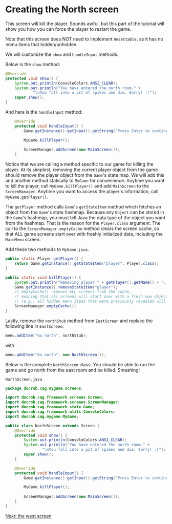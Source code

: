 # Creating the North screen

This screen will kill the player. Sounds awful, but this part of the tutorial will show you how you can force the player to restart the game.

Note that this screen does NOT need to implement `Resettable`, as it has no menu items that hidden/unhidden.

We will customize the `show` and `handleInput` methods.

Below is the `show` method:
```java
@Override
protected void show() {
    System.out.println(ConsoleColors.ANSI_CLEAR);
    System.out.println("You have entered the north room." +
            "\nYou fall into a pit of spikes and die. Sorry! :(");
    super.show();
}
```

And here is the `handleInput` method:
```java
    @Override
    protected void handleInput() {
        Game.getInstance().getInput().getString("Press Enter to continue.");

        MyGame.killPlayer();
        
        ScreenManager.addScreen(new MainScreen());
    }
```

Notice that we are calling a method specific to our game for killing the player. At its simplest, removing the current player object from the game should remove the player object from the `Game`'s state map. We will add this and another method statically to `MyGame` for convenience. Anytime you want to kill the player, call `MyGame.killPlayer()` and add `MainScreen` to the `ScreenManager`. Anytime you want to access the player's information, call `MyGame.getPlayer()`.  

The `getPlayer` method calls `Game`'s `getStateItem` method which fetches an object from the `Game`'s state hashmap. Because any `Object` can be stored in the `Game`'s hashmap, you must tell Java the data type of the object you want from the hashmap. That is the reason for the `Player.class` argument. The call to the `ScreenManager.emptyCache` method clears the screen cache, so that ALL game screens start over with freshly initialized data, including the `MainMenu` screen.

Add these two methods to `MyGame.java`.
```java
public static Player getPlayer() {
    return Game.getInstance().getStateItem("player", Player.class);
}

public static void killPlayer() {
    System.out.println("Removing player " + getPlayer().getName() + "...");
    Game.getInstance().removeStateItem("player");
    // emptyCache() removes ALL screens from the cache,
    // meaning that all screens will start over with a fresh new object
    // (e.g., all hidden menu items that were previously revealed will be hidden again)
    ScreenManager.emptyCache();
}
```

Lastly, remove the `northStub` method from `EastScreen` and replace the following line in `EastScreen`:
```java
menu.addItem("Go north", northStub);
```
with
```java
menu.addItem("Go north", new NorthScreen());
```

Below is the complete `NorthScreen` class. You should be able to run the game and go north from the east room and be killed. Smashing!

`NorthScreen.java`
```java
package docrob.cag.mygame.screens;

import docrob.cag.framework.screens.Screen;
import docrob.cag.framework.screens.ScreenManager;
import docrob.cag.framework.state.Game;
import docrob.cag.framework.utils.ConsoleColors;
import docrob.cag.mygame.MyGame;

public class NorthScreen extends Screen {
    @Override
    protected void show() {
        System.out.println(ConsoleColors.ANSI_CLEAR);
        System.out.println("You have entered the north room." +
                "\nYou fall into a pit of spikes and die. Sorry! :(");
        super.show();
    }

    @Override
    protected void handleInput() {
        Game.getInstance().getInput().getString("Press Enter to continue.");

        MyGame.killPlayer();
        
        ScreenManager.addScreen(new MainScreen());
    }
}
```

[Next: the west screen](westscreen.md)